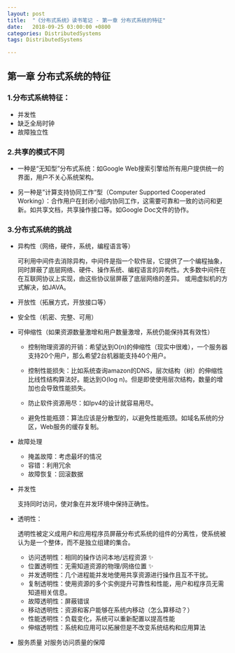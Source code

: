 ```yaml
---
layout: post
title:  "《分布式系统》读书笔记 - 第一章 分布式系统的特征"
date:   2018-09-25 03:00:00 +0800
categories: DistributedSystems
tags: DistributedSystems

---
```



## 第一章 分布式系统的特征

### 1.分布式系统特征：

- 并发性
- 缺乏全局时钟
- 故障独立性

### 2.共享的模式不同

- 一种是“无知型”分布式系统：如Google Web搜索引擎给所有用户提供统一的界面，用户不关心系统架构。

- 另一种是”计算支持协同工作“型（Computer Supported Cooperated Working）：合作用户在封闭小组内协同工作，这需要可靠和一致的访问和更新。如共享文档，共享操作接口等。如Google Doc文件的协作。

### 3.分布式系统的挑战

- 异构性（网络，硬件，系统，编程语言等）   

	可利用中间件去消除异构，中间件是指一个软件层，它提供了一个编程抽象，同时屏蔽了底层网络、硬件、操作系统、编程语言的异构性。大多数中间件在在互联网协议上实现，由这些协议层屏蔽了底层网络的差异。
	或用虚拟机的方式解决，如JAVA。
	
- 开放性（拓展方式，开放接口等）

- 安全性（机密、完整、可用）

- 可伸缩性（如果资源数量激增和用户数量激增，系统仍能保持其有效性）

	- 控制物理资源的开销：希望达到O(n)的伸缩性（现实中很难），一个服务器支持20个用户，那么希望2台机器能支持40个用户。
	
	- 控制性能损失：比如系统查询amazon的DNS，层次结构（树）的伸缩性比线性结构算法好。能达到O(log n)。但是即使使用层次结构，数量的增加也会导致性能损失。
	
	- 防止软件资源用尽：如Ipv4的设计就容易用尽。

	- 避免性能瓶颈：算法应该是分散型的，以避免性能瓶颈。如域名系统的分区，Web服务的缓存复制。

- 故障处理
	- 掩盖故障：考虑最坏的情况
	- 容错：利用冗余
	- 故障恢复：回滚数据
- 并发性   

	支持同时访问，使对象在并发环境中保持正确性。
	
- 透明性：
	
	透明性被定义成用户和应用程序员屏蔽分布式系统的组件的分离性，使系统被认为是一个整体，而不是独立组建的集合。
	- 访问透明性：相同的操作访问本地/远程资源 ✨
	- 位置透明性：无需知道资源的物理/网络位置 ✨
	- 并发透明性：几个进程能并发地使用共享资源进行操作且互不干扰。
	- 复制透明性：使用资源的多个实例提升可靠性和性能，用户和程序员无需知道相关信息。
	- 故障透明性：屏蔽错误
	- 移动透明性：资源和客户能够在系统内移动（怎么算移动？）
	- 性能透明性：负载变化，系统可以重新配置以提高性能
	- 伸缩透明性：系统和应用可以拓展但是不改变系统结构和应用算法

- 服务质量
	对服务访问质量的保障























